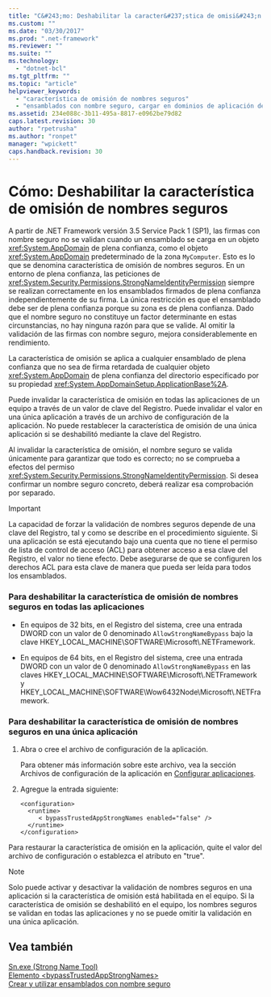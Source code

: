 ```yaml
---
title: "C&#243;mo: Deshabilitar la caracter&#237;stica de omisi&#243;n de nombres seguros | Microsoft Docs"
ms.custom: ""
ms.date: "03/30/2017"
ms.prod: ".net-framework"
ms.reviewer: ""
ms.suite: ""
ms.technology: 
  - "dotnet-bcl"
ms.tgt_pltfrm: ""
ms.topic: "article"
helpviewer_keywords: 
  - "característica de omisión de nombres seguros"
  - "ensamblados con nombre seguro, cargar en dominios de aplicación de confianza"
ms.assetid: 234e088c-3b11-495a-8817-e0962be79d82
caps.latest.revision: 30
author: "rpetrusha"
ms.author: "ronpet"
manager: "wpickett"
caps.handback.revision: 30
---
```

# C&#243;mo: Deshabilitar la caracter&#237;stica de omisi&#243;n de nombres seguros
A partir de .NET Framework versión 3.5 Service Pack 1 \(SP1\), las firmas con nombre seguro no se validan cuando un ensamblado se carga en un objeto <xref:System.AppDomain> de plena confianza, como el objeto <xref:System.AppDomain> predeterminado de la zona `MyComputer`.  Esto es lo que se denomina característica de omisión de nombres seguros.  En un entorno de plena confianza, las peticiones de <xref:System.Security.Permissions.StrongNameIdentityPermission> siempre se realizan correctamente en los ensamblados firmados de plena confianza independientemente de su firma.  La única restricción es que el ensamblado debe ser de plena confianza porque su zona es de plena confianza.  Dado que el nombre seguro no constituye un factor determinante en estas circunstancias, no hay ninguna razón para que se valide.  Al omitir la validación de las firmas con nombre seguro, mejora considerablemente en rendimiento.  
  
 La característica de omisión se aplica a cualquier ensamblado de plena confianza que no sea de firma retardada de cualquier objeto <xref:System.AppDomain> de plena confianza del directorio especificado por su propiedad <xref:System.AppDomainSetup.ApplicationBase%2A>.  
  
 Puede invalidar la característica de omisión en todas las aplicaciones de un equipo a través de un valor de clave del Registro.  Puede invalidar el valor en una única aplicación a través de un archivo de configuración de la aplicación.  No puede restablecer la característica de omisión de una única aplicación si se deshabilitó mediante la clave del Registro.  
  
 Al invalidar la característica de omisión, el nombre seguro se valida únicamente para garantizar que todo es correcto; no se comprueba a efectos del permiso <xref:System.Security.Permissions.StrongNameIdentityPermission>.  Si desea confirmar un nombre seguro concreto, deberá realizar esa comprobación por separado.  
  
> [!IMPORTANT]
>  La capacidad de forzar la validación de nombres seguros depende de una clave del Registro, tal y como se describe en el procedimiento siguiente.  Si una aplicación se está ejecutando bajo una cuenta que no tiene el permiso de lista de control de acceso \(ACL\) para obtener acceso a esa clave del Registro, el valor no tiene efecto.  Debe asegurarse de que se configuren los derechos ACL para esta clave de manera que pueda ser leída para todos los ensamblados.  
  
### Para deshabilitar la característica de omisión de nombres seguros en todas las aplicaciones  
  
-   En equipos de 32 bits, en el Registro del sistema, cree una entrada DWORD con un valor de 0 denominado `AllowStrongNameBypass` bajo la clave HKEY\_LOCAL\_MACHINE\\SOFTWARE\\Microsoft\\.NETFramework.  
  
-   En equipos de 64 bits, en el Registro del sistema, cree una entrada DWORD con un valor de 0 denominado `AllowStrongNameBypass` en las claves HKEY\_LOCAL\_MACHINE\\SOFTWARE\\Microsoft\\.NETFramework y HKEY\_LOCAL\_MACHINE\\SOFTWARE\\Wow6432Node\\Microsoft\\.NETFramework.  
  
### Para deshabilitar la característica de omisión de nombres seguros en una única aplicación  
  
1.  Abra o cree el archivo de configuración de la aplicación.  
  
     Para obtener más información sobre este archivo, vea la sección Archivos de configuración de la aplicación en [Configurar aplicaciones](../../../docs/framework/configure-apps/index.md).  
  
2.  Agregue la entrada siguiente:  
  
    ```  
    <configuration>  
      <runtime>  
         < bypassTrustedAppStrongNames enabled="false" />  
      </runtime>  
    </configuration>  
    ```  
  
 Para restaurar la característica de omisión en la aplicación, quite el valor del archivo de configuración o establezca el atributo en "true".  
  
> [!NOTE]
>  Solo puede activar y desactivar la validación de nombres seguros en una aplicación si la característica de omisión está habilitada en el equipo.  Si la característica de omisión se deshabilitó en el equipo, los nombres seguros se validan en todas las aplicaciones y no se puede omitir la validación en una única aplicación.  
  
## Vea también  
 [Sn.exe \(Strong Name Tool\)](../../../docs/framework/tools/sn-exe-strong-name-tool.md)   
 [Elemento \<bypassTrustedAppStrongNames\>](../../../docs/framework/configure-apps/file-schema/runtime/bypasstrustedappstrongnames-element.md)   
 [Crear y utilizar ensamblados con nombre seguro](../../../docs/framework/app-domains/create-and-use-strong-named-assemblies.md)